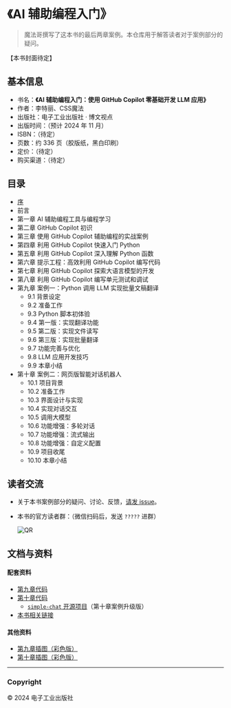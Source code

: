# 《AI 辅助编程入门》

> 魔法哥撰写了这本书的最后两章案例。本仓库用于解答读者对于案例部分的疑问。

【本书封面待定】

## 基本信息

* 书名：**《AI 辅助编程入门：使用 GitHub Copilot 零基础开发 LLM 应用》**
* 作者：李特丽、CSS魔法
* 出版社：电子工业出版社 · 博文视点
* 出版时间：（预计 2024 年 11 月）
* ISBN：（待定）
* 页数：约 336 页（胶版纸，黑白印刷）
* 定价：（待定）
* 购买渠道：（待定）

## 目录

* [序](https://github.com/cssmagic/AI-Assisted-LLM-Dev-Book/issues/1)
* 前言
* 第一章 AI 辅助编程工具与编程学习
* 第二章 GitHub Copilot 初识
* 第三章 使用 GitHub Copilot 辅助编程的实战案例
* 第四章 利用 GitHub Copilot 快速入门 Python
* 第五章 利用 GitHub Copilot 深入理解 Python 函数
* 第六章 提示工程：高效利用 GitHub Copilot 编写代码
* 第七章 利用 GitHub Copilot 探索大语言模型的开发
* 第八章 利用 GitHub Copilot 编写单元测试和调试
* 第九章 案例一：Python 调用 LLM 实现批量文稿翻译
	* 9.1 背景设定
	* 9.2 准备工作
	* 9.3 Python 脚本初体验
	* 9.4 第一版：实现翻译功能
	* 9.5 第二版：实现文件读写
	* 9.6 第三版：实现批量翻译
	* 9.7 功能完善与优化
	* 9.8 LLM 应用开发技巧
	* 9.9 本章小结
* 第十章 案例二：网页版智能对话机器人
	* 10.1 项目背景
	* 10.2 准备工作
	* 10.3 界面设计与实现
	* 10.4 实现对话交互
	* 10.5 调用大模型
	* 10.6 功能增强：多轮对话
	* 10.7 功能增强：流式输出
	* 10.8 功能增强：自定义配置
	* 10.9 项目收尾
	* 10.10 本章小结


## 读者交流 <a name="feedback">&nbsp;</a>

* 关于本书案例部分的疑问、讨论、反馈，[请发 issue](https://github.com/cssmagic/AI-Assisted-LLM-Dev-Book/issues/new)。

* 本书的官方读者群：（微信扫码后，发送 `?????` 进群）

	![QR](https://github.com/user-attachments/assets/ee3fd40a-2450-437b-b55a-8e2e360c1b0f)


## 文档与资料 <a name="doc">&nbsp;</a>

#### 配套资料

* [第九章代码](https://github.com/liteli1987gmail/ai-assisdant-book/tree/main/ch9)
* [第十章代码](https://github.com/liteli1987gmail/ai-assisdant-book/tree/main/ch10)
	* [`simple-chat` 开源项目](https://github.com/cssmagic/simple-chat)（第十章案例升级版）
* [本书相关链接](https://github.com/cssmagic/AI-Assisted-LLM-Dev-Book/issues/2)

#### 其他资料

* [第九章插图（彩色版）](./figures/chapter-09)
* [第十章插图（彩色版）](./figures/chapter-10)

<!-- * 术语表（待整理）-->

***

### Copyright

© 2024 电子工业出版社
